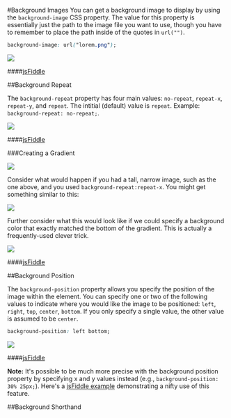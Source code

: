 #Background Images
You can get a background image to display by using the `background-image` CSS property. The value for this property is essentially just the path to the image file you want to use, though you have to remember to place the path inside of the quotes in `url("")`.

```css
background-image: url("lorem.png");
```

![](http://christensenacademy.org/modules/css-layouts/textpages/background-image-example.png)

####[jsFiddle](http://jsfiddle.net/cameron89/6nNsJ/)

##Background Repeat

The `background-repeat` property has four main values: `no-repeat`, `repeat-x`, `repeat-y`, and `repeat`. The intitial (default) value is `repeat`. Example: `background-repeat: no-repeat;`.

![](http://christensenacademy.org/modules/css-layouts/textpages/background-repeat-examples.png)

####[jsFiddle](http://jsfiddle.net/cameron89/TVqre/)

###Creating a Gradient

![](http://christensenacademy.org/modules/css-layouts/textpages/gradient.png)

Consider what would happen if you had a tall, narrow image, such as the one above, and you used `background-repeat:repeat-x`. You might get something similar to this:

![](http://christensenacademy.org/modules/css-layouts/textpages/background-gradient-1.png)

Further consider what this would look like if we could specify a background color that exactly matched the bottom of the gradient. This is actually a frequently-used clever trick.

![](http://christensenacademy.org/modules/css-layouts/textpages/background-gradient-2.png)

####[jsFiddle](http://jsfiddle.net/cameron89/RByUP/)

##Background Position

The `background-position` property allows you specify the position of the image within the element. You can specify one or two of the following values to indicate where you would like the image to be positioned: `left`, `right`, `top`, `center`, `bottom`. If you only specify a single value, the other value is assumed to be `center`.

```css
background-position: left bottom;
```

![](http://christensenacademy.org/modules/css-layouts/textpages/background-position-examples.png)

####[jsFiddle](http://jsfiddle.net/cameron89/6nNsJ/)

**Note:** It's possible to be much more precise with the background position property by specifying x and y values instead (e.g., `background-position: 30% 25px;`). Here's a [jsFiddle example](http://jsfiddle.net/cameron89/scgK9/) demonstrating a nifty use of this feature.

##Background Shorthand
